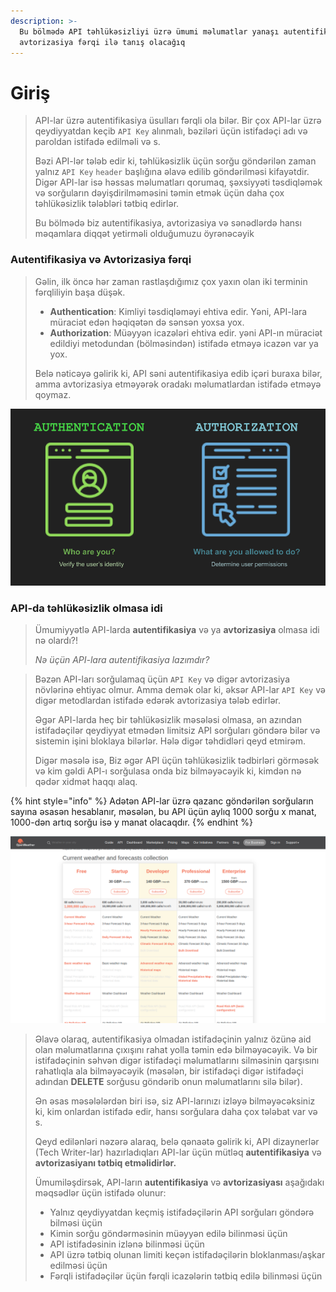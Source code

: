 ```yaml
---
description: >-
  Bu bölmədə API təhlükəsizliyi üzrə ümumi məlumatlar yanaşı autentifikasiya və
  avtorizasiya fərqi ilə tanış olacağıq
---
```


# Giriş

> API-lar üzrə autentifikasiya üsulları fərqli ola bilər. Bir çox API-lar üzrə qeydiyyatdan keçib `API Key` alınmalı, bəziləri üçün istifadəçi adı və paroldan istifadə edilməli və s.
>
> Bəzi API-lər tələb edir ki, təhlükəsizlik üçün sorğu göndərilən zaman yalnız `API Key` `header` başlığına əlavə edilib göndərilməsi kifayətdir.  Digər API-lar isə həssas məlumatları qorumaq, şəxsiyyəti təsdiqləmək və sorğuların dəyişdirilməməsini təmin etmək üçün daha çox təhlükəsizlik tələbləri tətbiq edirlər.
>
> Bu bölmədə biz autentifikasiya, avtorizasiya və sənədlərdə hansı məqamlara diqqət yetirməli olduğumuzu öyrənəcəyik

### Autentifikasiya və Avtorizasiya fərqi

> Gəlin, ilk öncə hər zaman rastlaşdığımız çox yaxın olan iki terminin fərqliliyin başa düşək.
>
> * **Authentication**: Kimliyi təsdiqləməyi ehtiva edir. Yəni, API-lara müraciət edən həqiqətən də sənsən yoxsa yox.
> * **Authorization**: Müəyyən icazələri ehtiva edir. yəni API-ın müraciət edildiyi metodundan (bölməsindən) istifadə etməyə icazən var ya yox.
>
> Belə nəticəyə gəlirik ki, API səni autentifikasiya edib içəri buraxa bilər, amma avtorizasiya etməyərək oradakı məlumatlardan istifadə etməyə qoymaz.

![Autentifikasiya və Avtorizasiya](.gitbook/assets/authentication-vs-authorization-diff-a7acc34e88679381.png)

### API-da təhlükəsizlik olmasa idi

> Ümumiyyətlə API-larda **autentifikasiya** və ya **avtorizasiya** olmasa idi nə olardı?!
>
> _Nə üçün API-lara autentifikasiya lazımdır?_&#x20;

> Bəzən API-ları sorğulamaq üçün `API Key` və digər avtorizasiya növlərinə ehtiyac olmur.  Amma demək olar ki, əksər API-lar `API Key` və digər metodlardan istifadə edərək avtorizasiya tələb edirlər.&#x20;
>
> Əgər API-larda heç bir təhlükəsizlik məsələsi olmasa, ən azından istifadəçilər qeydiyyat etmədən limitsiz API sorğuları göndərə bilər və sistemin işini bloklaya bilərlər. Hələ digər təhdidləri qeyd etmirəm.&#x20;
>
> Digər məsələ isə, Biz əgər API üçün təhlükəsizlik tədbirləri görməsək və kim gəldi API-ı sorğulasa onda biz bilməyəcəyik ki, kimdən nə qədər xidmət haqqı alaq.&#x20;

{% hint style="info" %}
Adətən API-lar üzrə qazanc göndərilən sorğuların sayına əsasən hesablanır, məsələn, bu API üçün aylıq 1000 sorğu x manat, 1000-dən artıq sorğu isə y manat olacaqdır.  &#x20;
{% endhint %}

![OpenWeather](<.gitbook/assets/rate limits.png>)

> Əlavə olaraq, autentifikasiya olmadan istifadəçinin yalnız özünə aid olan məlumatlarına çıxışını rahat yolla təmin edə bilməyəcəyik. Və bir istifadəçinin səhvən digər istifadəçi məlumatlarını silməsinin qarşısını rahatlıqla ala bilməyəcəyik (məsələn, bir istifadəçi digər istifadəçi adından **DELETE** sorğusu göndərib onun məlumatlarını silə bilər).
>
> Ən əsas məsələlərdən biri isə, siz API-larınızı izləyə bilməyəcəksiniz ki, kim onlardan istifadə edir, hansı sorğulara daha çox tələbat var və s.&#x20;
>
> Qeyd edilənləri nəzərə alaraq, belə qənaətə gəlirik ki, API dizaynerlər (Tech Writer-lar) hazırladıqları API-lar üçün mütləq **autentifikasiya** və **avtorizasiyanı tətbiq etməlidirlər.**
>
> Ümumiləşdirsək, API-ların **autentifikasiya** və **avtorizasiyası** aşağıdakı məqsədlər üçün istifadə olunur:
>
> * Yalnız qeydiyyatdan keçmiş istifadəçilərin API sorğuları göndərə bilməsi üçün
> * Kimin sorğu göndərməsinin müəyyən edilə bilinməsi üçün
> * API istifadəsinin izlənə bilinməsi üçün
> * API üzrə tətbiq olunan limiti keçən istifadəçilərin bloklanması/aşkar edilməsi üçün
> * Fərqli istifadəçilər üçün fərqli icazələrin tətbiq edilə bilinməsi üçün
